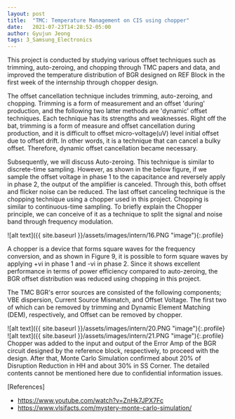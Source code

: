 ```yaml
---
layout: post
title:  "TMC: Temperature Management on CIS using chopper"
date:   2021-07-23T14:28:52-05:00
author: Gyujun Jeong
tags: 3_Samsung_Electronics
---
```


This project is conducted by studying various offset techniques such as trimming, auto-zeroing, and chopping through TMC papers and data, and improved the temperature distribution of BGR designed on REF Block in the first week of the internship through chopper design.<br>

The offset cancellation technique includes trimming, auto-zeroing, and chopping. Trimming is a form of measurement and an offset 'during' production, and the following two latter methods are 'dynamic' offset techniques. Each technique has its strengths and weaknesses. Right off the bat, trimming is a form of measure and offset cancellation during production, and it is difficult to offset micro-voltage(uV) level initial offset due to offset drift. In other words, it is a technique that can cancel a bulky offset. Therefore, dynamic offset cancellation became necessary. <br>

Subsequently, we will discuss Auto-zeroing. This technique is similar to discrete-time sampling. However, as shown in the below figure, if we sample the offset voltage in phase 1 to the capacitance and reversely apply in phase 2, the output of the amplifier is canceled. Through this, both offset and flicker noise can be reduced. The last offset canceling technique is the chopping technique using a chopper used in this project. Chopping is similar to continuous-time sampling. To briefly explain the Chopper principle, we can conceive of it as a technique to split the signal and noise band through frequency modulation.<br>

![alt text]({{ site.baseurl }}/assets/images/intern/16.PNG "image"){:.profile}<br>

A chopper is a device that forms square waves for the frequency conversion, and as shown in Figure 9, it is possible to form square waves by applying +vi in phase 1 and -vi in phase 2. Since it shows excellent performance in terms of power efficiency compared to auto-zeroing, the BGR offset distribution was reduced using chopping in this project.<br>

The TMC BGR's error sources are consisted of the following components; VBE dispersion, Current Source Mismatch, and Offset Voltage. The first two of which can be removed by trimming and Dynamic Element Matching (DEM), respectively, and Offset can be removed by chopper.<br>

![alt text]({{ site.baseurl }}/assets/images/intern/20.PNG "image"){:.profile}<br>
![alt text]({{ site.baseurl }}/assets/images/intern/21.PNG "image"){:.profile}<br>
Chopper was added to the input and output of the Error Amp of the BGR circuit designed by the reference block, respectively, to proceed with the design. After that, Monte Carlo Simulation confirmed about 20% of Disruption Reduction in HH and about 30% in SS Corner. The detailed contents cannot be mentioned here due to confidential information issues.

[References]
- https://www.youtube.com/watch?v=ZnHk7JPX7Fc
- https://www.vlsifacts.com/mystery-monte-carlo-simulation/


